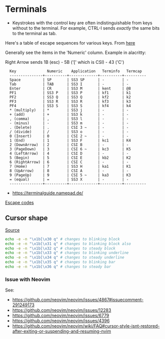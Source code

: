 # Terminals

- Keystrokes with the control key are often indistinguishable from keys
  without to the terminal. For example, CTRL-I sends *exactly* the same
  bits to the terminal as tab.

Here's a table of escape sequences for various keys. From [here](https://invisible-island.net/xterm/ctlseqs/ctlseqs.html)

Generally see the items in the 'Numeric' column. Example in alacritty:

Right Arrow sends 1B (esc) - 5B ('[' which is CSI) - 43 ('C')

      Key              Numeric    Application   Terminfo   Termcap
      ---------------+----------+-------------+----------+----------
      Space          | SP       | SS3 SP      | -        | -
      Tab            | TAB      | SS3 I       | -        | -
      Enter          | CR       | SS3 M       | kent     | @8
      PF1            | SS3 P    | SS3 P       | kf1      | k1
      PF2            | SS3 Q    | SS3 Q       | kf2      | k2
      PF3            | SS3 R    | SS3 R       | kf3      | k3
      PF4            | SS3 S    | SS3 S       | kf4      | k4
      * (multiply)   | *        | SS3 j       | -        | -
      + (add)        | +        | SS3 k       | -        | -
      , (comma)      | ,        | SS3 l       | -        | -
      - (minus)      | -        | SS3 m       | -        | -
      . (Delete)     | .        | CSI 3 ~     | -        | -
      / (divide)     | /        | SS3 o       | -        | -
      0 (Insert)     | 0        | CSI 2 ~     | -        | -
      1 (End)        | 1        | SS3 F       | kc1      | K4
      2 (DownArrow)  | 2        | CSI B       | -        | -
      3 (PageDown)   | 3        | CSI 6 ~     | kc3      | K5
      4 (LeftArrow)  | 4        | CSI D       | -        | -
      5 (Begin)      | 5        | CSI E       | kb2      | K2
      6 (RightArrow) | 6        | CSI C       | -        | -
      7 (Home)       | 7        | SS3 H       | ka1      | K1
      8 (UpArrow)    | 8        | CSI A       | -        | -
      9 (PageUp)     | 9        | CSI 5 ~     | ka3      | K3
      = (equal)      | =        | SS3 X       | -        | -
      ---------------+----------+-------------+----------+----------

- <https://terminalguide.namepad.de/>

[Escape codes](https://github.com/dylanaraps/pure-bash-bible#escape-sequences)


## Cursor shape

[Source](https://superuser.com/a/607479/685547)

```sh
echo -e -n "\x1b[\x30 q" # changes to blinking block
echo -e -n "\x1b[\x31 q" # changes to blinking block also
echo -e -n "\x1b[\x32 q" # changes to steady block
echo -e -n "\x1b[\x33 q" # changes to blinking underline
echo -e -n "\x1b[\x34 q" # changes to steady underline
echo -e -n "\x1b[\x35 q" # changes to blinking bar
echo -e -n "\x1b[\x36 q" # changes to steady bar
```

### Issue with Neovim

See:
  - <https://github.com/neovim/neovim/issues/4867#issuecomment-291249173>
  - <https://github.com/neovim/neovim/issues/12283>
  - <https://github.com/neovim/neovim/issues/6779>
  - <https://github.com/neovim/neovim/issues/4396>
  - <https://github.com/neovim/neovim/wiki/FAQ#cursor-style-isnt-restored-after-exiting-or-suspending-and-resuming-nvim>
